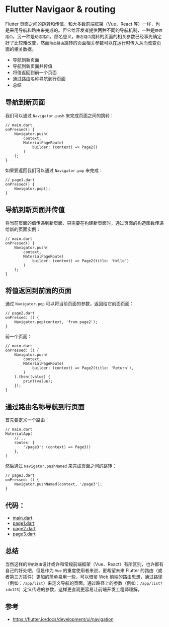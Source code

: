 # Flutter Navigaor & routing
Flutter 页面之间的跳转和传值，和大多数前端框架（Vue、React 等）一样，也是采用导航和路由来完成的。但它给开发者提供两种不同的导航机制，一种是`静态路由`，另一种是`动态路由`。顾名思义，`静态路由`跳转的页面的相关参数已经事先确定好了比较难改变，然而`动态路由`跳转的页面相关参数可以在运行时传入从而改变页面的相关数据。

* 导航到新页面
* 导航到新页面并传值
* 将值返回到前一个页面
* 通过路由名称导航到行页面
* 总结

## 导航到新页面
我们可以通过 `Navigator.push` 来完成页面之间的跳转：

```
// main.dart
onPressed() {
    Navigator.push(
        context,
        MaterialPageRoute(
            builder: (context) => Page2()
        )
    );
}
```

如果要返回我们可以通过 `Navigator.pop` 来完成：

```
// page1.dart
onPressed() {
    Navigator.pop();
}
```

## 导航到新页面并传值
将当前页面的值传递到新页面，只需要在构建新页面时，通过页面的构造函数传递给新的页面实例：

```
// main.dart
onPressed() {
    Navigator.push(
        context,
        MaterialPageRoute(
            builder: (context) => Page2(title: 'Hello')
        )
    );
}
```

## 将值返回到前面的页面
通过 `Navigator.pop` 可以将当前页面的参数，返回给它前面页面：

```
// page2.dart
onPressed: () {
    Navigator.pop(context, 'from page2');
}
```

前一个页面：

```
// main.dart
onPressed: () {
    Navigator.push(
        context,
        MaterialPageRoute(
            builder: (context) => Page2(title: 'Return'),
        )
    ).then((value) {
        print(value);
    });
}
```

## 通过路由名称导航到行页面
首先要定义一个路由：

```
// main.dart
MaterialApp(
    //...
    routes: {
        '/page3': (context) => Page3()
    },
)
```

然后通过 `Navigator.pushNamed` 来完成页面之间的跳转：

```
// page3.dart
onPressed: () {
    Navigator.pushNamed(context, '/page3');
}
```

## 代码：

* [main.dart](../demo/navigator_router/lib/main.dart)
* [page1.dart](../demo/navigator_router/lib/page1.dart)
* [page2.dart](../demo/navigator_router/lib/page2.dart)
* [page3.dart](../demo/navigator_router/lib/page3.dart)

## 总结
当然这样的`导航路由`设计或许和常规前端框架（Vue、React）有所区别，也许都有自己的好处吧，但是作为 `Vue` 的重度使用者来说，更希望未来 Flutter 的路由（或者第三方插件）更加的简单易用一些，可以借鉴 Web 前端的路由思想，通过路径（例如：`/app/list`）来定义导航的页面，通过路径上的参数（例如：`/app/list?id=123`）定义传递的参数，这样更直观更容易让前端开发工程师理解。

## 参考
* https://flutter.io/docs/development/ui/navigation